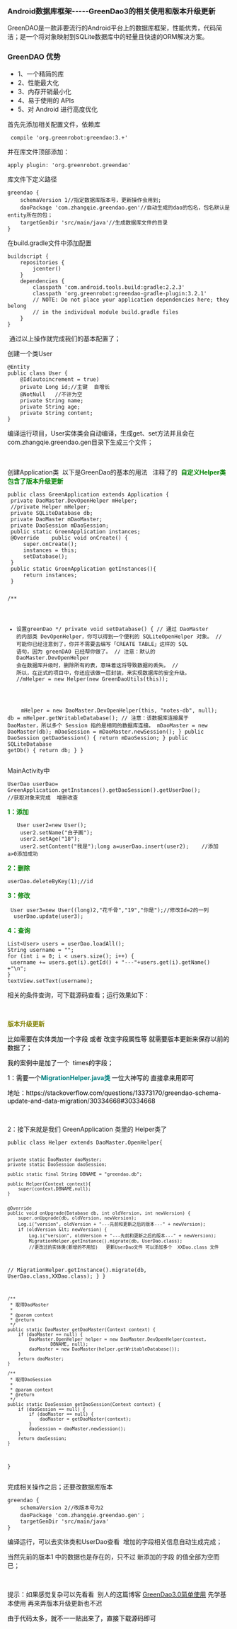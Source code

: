 ### Android数据库框架-----GreenDao3的相关使用和版本升级更新
  <p>GreenDAO是一款非要流行的Android平台上的数据库框架，性能优秀，代码简洁；是一个将对象映射到SQLite数据库中的轻量且快速的ORM解决方案。</p> 
<span id="OSC_h3_1"></span>
<h3>GreenDAO 优势</h3> 
<ul> 
 <li>1、一个精简的库</li> 
 <li>2、性能最大化</li> 
 <li>3、内存开销最小化</li> 
 <li>4、易于使用的 APIs</li> 
 <li>5、对 Android 进行高度优化</li> 
</ul> 
<p>首先先添加相关配置文件，依赖库</p> 
<pre><code class="language-java"> compile 'org.greenrobot:greendao:3.+'</code></pre> 
<p>并在库文件顶部添加：</p> 
<pre><code class="language-java">apply plugin: 'org.greenrobot.greendao'</code></pre> 
<p>库文件下定义路径</p> 
<pre><code class="language-java">greendao {
    schemaVersion 1//指定数据库版本号，更新操作会用到;
    daoPackage 'com.zhangqie.greendao.gen'//自动生成的dao的包名，包名默认是entity所在的包；
    targetGenDir 'src/main/java'//生成数据库文件的目录
}</code></pre> 
<p>在build.gradle文件中添加配置</p> 
<pre><code class="language-java">buildscript {
    repositories {
        jcenter()
    }
    dependencies {
        classpath 'com.android.tools.build:gradle:2.2.3'
        classpath 'org.greenrobot:greendao-gradle-plugin:3.2.1'
        // NOTE: Do not place your application dependencies here; they belong
        // in the individual module build.gradle files
    }
}</code></pre> 
<p>&nbsp;通过以上操作就完成我们的基本配置了；</p> 
<p>创建一个类User</p> 
<pre><code class="language-java">@Entity
public class User {
    @Id(autoincrement = true)
    private Long id;//主键  自增长
    @NotNull   //不许为空
    private String name;
    private String age;
    private String content;
}</code></pre> 
<p>编译运行项目，User实体类会自动编译，生成get、set方法并且会在com.zhangqie.greendao.gen目录下生成三个文件；</p> 
<p>　　　　<img alt="" src="http://images2017.cnblogs.com/blog/1041439/201707/1041439-20170728142846243-640939689.png"></p> 
<p>创建Application类&nbsp; 以下是GreenDao的基本的用法&nbsp;&nbsp; 注释了的&nbsp; <span style="color:#008000"><strong>自定义Helper类包含了版本升级更新</strong></span></p> 
<pre><code class="language-java">public class GreenApplication extends Application {
 private DaoMaster.DevOpenHelper mHelper;
 //private Helper mHelper;
 private SQLiteDatabase db;
 private DaoMaster mDaoMaster;
 private DaoSession mDaoSession;
 public static GreenApplication instances;
 @Override    public void onCreate() {
     super.onCreate();
     instances = this;
     setDatabase();
 }
 public static GreenApplication getInstances(){
     return instances;
 }

/**
 * 设置greenDao
 */
private void setDatabase() {
    // 通过 DaoMaster 的内部类 DevOpenHelper，你可以得到一个便利的 SQLiteOpenHelper 对象。
    // 可能你已经注意到了，你并不需要去编写「CREATE TABLE」这样的 SQL 语句，因为 greenDAO 已经帮你做了。
    // 注意：默认的 DaoMaster.DevOpenHelper 会在数据库升级时，删除所有的表，意味着这将导致数据的丢失。
    // 所以，在正式的项目中，你还应该做一层封装，来实现数据库的安全升级。
　　 //mHelper = new Helper(new GreenDaoUtils(this));

　　
    mHelper = new DaoMaster.DevOpenHelper(this, "notes-db", null);
    db = mHelper.getWritableDatabase();
    // 注意：该数据库连接属于 DaoMaster，所以多个 Session 指的是相同的数据库连接。 
    mDaoMaster = new DaoMaster(db); 
    mDaoSession = mDaoMaster.newSession();
}
public DaoSession getDaoSession() {
      return mDaoSession;
}
public SQLiteDatabase getDb() {
      return db;
  }
}</code></pre> 
<p>MainActivity中</p> 
<pre><code class="language-java">UserDao userDao= GreenApplication.getInstances().getDaoSession().getUserDao();
//获取对象来完成  增删改查</code></pre> 
<p><strong><span style="color:#008000">1：添加</span></strong></p> 
<pre><code class="language-java">   User user2=new User();
    user2.setName("白子画");
    user2.setAge("18");
    user2.setContent("我是");long a=userDao.insert(user2);    //添加  a&gt;0添加成功</code></pre> 
<p><strong><span style="color:#008000">2：删除</span></strong></p> 
<pre><code class="language-java">userDao.deleteByKey(1);//id</code></pre> 
<p><strong><span style="color:#008000">3：修改</span></strong></p> 
<pre><code class="language-java"> User user3=new User((long)2,"花千骨","19","你是");//修改Id=2的一列
  userDao.update(user3);</code></pre> 
<p><strong><span style="color:#008000">4：查询</span></strong></p> 
<pre><code class="language-java">List&lt;User&gt; users = userDao.loadAll();
String username = "";
for (int i = 0; i &lt; users.size(); i++) {
 username += users.get(i).getId() + "---"+users.get(i).getName() +"\n";
}
textView.setText(username);</code></pre> 
<p>相关的条件查询，可下载源码查看；运行效果如下：</p> 
<p>&nbsp;&nbsp;&nbsp;&nbsp;&nbsp;&nbsp;&nbsp;&nbsp;&nbsp;&nbsp;&nbsp;&nbsp;&nbsp;&nbsp;&nbsp;&nbsp;&nbsp;&nbsp;&nbsp; <img alt="" src="http://images2017.cnblogs.com/blog/1041439/201707/1041439-20170728151520290-828622626.gif"></p> 
<p><span style="color:#808000"><strong>版本升级更新</strong></span></p> 
<p><span style="color:#000000">比如需要在实体类加一个字段 或者 改变字段属性等 就需要版本更新来保存以前的数据了；</span></p> 
<p><span style="color:#000000">我的案例中是加了一个&nbsp; times的字段；</span></p> 
<p><span style="color:#000000">1：需要一个<strong><span style="color:#008080">MigrationHelper.java类 </span></strong><span style="color:#008080"><span style="color:#000000">一位大神写的 直接拿来用即可 </span></span></span></p> 
<p><span style="color:#000000"><span style="color:#008080"><span style="color:#000000">地址：https://stackoverflow.com/questions/13373170/greendao-schema-update-and-data-migration/30334668#30334668</span></span></span></p> 
<p>&nbsp;</p> 
<p>2：接下来就是我们 GreenApplication 类里的 Helper类了</p> 
<pre><code class="language-java">public class Helper extends DaoMaster.OpenHelper{

    private static DaoMaster daoMaster;
    private static DaoSession daoSession;

    public static final String DBNAME = "greendao.db";

    public Helper(Context context){
        super(context,DBNAME,null);
    }


    @Override
    public void onUpgrade(Database db, int oldVersion, int newVersion) {
        super.onUpgrade(db, oldVersion, newVersion);
        Log.i("version", oldVersion + "---先前和更新之后的版本---" + newVersion);
        if (oldVersion &lt; newVersion) {
            Log.i("version", oldVersion + "---先前和更新之后的版本---" + newVersion);
            MigrationHelper.getInstance().migrate(db, UserDao.class);
            //更改过的实体类(新增的不用加)   更新UserDao文件 可以添加多个  XXDao.class 文件
//             MigrationHelper.getInstance().migrate(db, UserDao.class,XXDao.class);
        }
    }

    /**
     * 取得DaoMaster
     *
     * @param context
     * @return
     */
    public static DaoMaster getDaoMaster(Context context) {
        if (daoMaster == null) {
            DaoMaster.OpenHelper helper = new DaoMaster.DevOpenHelper(context,
                    DBNAME, null);
            daoMaster = new DaoMaster(helper.getWritableDatabase());
        }
        return daoMaster;
    }

    /**
     * 取得DaoSession
     *
     * @param context
     * @return
     */
    public static DaoSession getDaoSession(Context context) {
        if (daoSession == null) {
            if (daoMaster == null) {
                daoMaster = getDaoMaster(context);
            }
            daoSession = daoMaster.newSession();
        }
        return daoSession;
    }
}</code></pre> 
<p>完成相关操作之后；还要改数据库版本</p> 
<pre><code class="language-java">greendao {
    schemaVersion 2//改版本号为2
    daoPackage 'com.zhangqie.greendao.gen'；
    targetGenDir 'src/main/java'
}</code></pre> 
<p>编译运行，可以去实体类和UserDao查看&nbsp; 增加的字段相关信息自动生成完成；</p> 
<p>当然先前的版本1 中的数据也是存在的，只不过 新添加的字段 的值全部为空而已；</p> 
<p>&nbsp;</p> 
<p>提示：如果感觉复杂可以先看看&nbsp; 别人的这篇博客&nbsp;<a href="http://www.jianshu.com/p/4986100eff90" target="_blank" rel="nofollow">GreenDao3.0简单使用</a> 先学基本使用 再来弄版本升级更新也不迟</p> 
<p><span style="color:#000000">由于代码太多，就不一一贴出来了，直接下载源码即可&nbsp;</span></p> 
